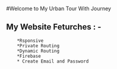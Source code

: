 #Welcome to My Urban Tour With Journey 

## My Website Feturches : - 
        *Rsponsive 
        *Private Routing 
        *Dynamic Routing
        *Firebase 
        * Create Email and Password
